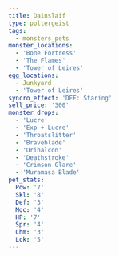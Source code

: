 ```yaml
---
title: Dainslaif
type: poltergeist
tags:
  - monsters_pets
monster_locations:
  - 'Bone Fortress'
  - 'The Flames'
  - 'Tower of Leires'
egg_locations:
  - Junkyard
  - 'Tower of Leires'
syncro_effect: 'DEF: Staring'
sell_price: '300'
monster_drops:
  - 'Lucre'
  - 'Exp + Lucre'
  - 'Throatslitter'
  - 'Braveblade'
  - 'Orihalcon'
  - 'Deathstroke'
  - 'Crimson Glare'
  - 'Muramasa Blade'
pet_stats:
  Pow: '7'
  Skl: '8'
  Def: '3'
  Mgc: '4'
  HP: '7'
  Spr: '4'
  Chm: '3'
  Lck: '5'
---
```

